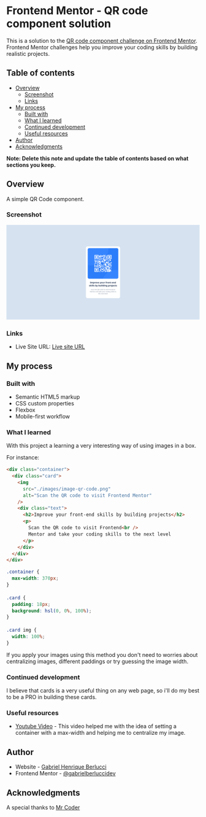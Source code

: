 # Frontend Mentor - QR code component solution

This is a solution to the [QR code component challenge on Frontend Mentor](https://www.frontendmentor.io/challenges/qr-code-component-iux_sIO_H). Frontend Mentor challenges help you improve your coding skills by building realistic projects.

## Table of contents

- [Overview](#overview)
  - [Screenshot](#screenshot)
  - [Links](#links)
- [My process](#my-process)
  - [Built with](#built-with)
  - [What I learned](#what-i-learned)
  - [Continued development](#continued-development)
  - [Useful resources](#useful-resources)
- [Author](#author)
- [Acknowledgments](#acknowledgments)

**Note: Delete this note and update the table of contents based on what sections you keep.**

## Overview

A simple QR Code component.

### Screenshot

![](./screenshot.png)

### Links

- Live Site URL: [Live site URL](https://qr-code-eta-blond.vercel.app/)

## My process

### Built with

- Semantic HTML5 markup
- CSS custom properties
- Flexbox
- Mobile-first workflow

### What I learned

With this project a learning a very interesting way of using images in a box.

For instance:

```html
<div class="container">
  <div class="card">
    <img
      src="./images/image-qr-code.png"
      alt="Scan the QR code to visit Frontend Mentor"
    />
    <div class="text">
      <h2>Improve your front-end skills by building projects</h2>
      <p>
        Scan the QR code to visit Frontend<br />
        Mentor and take your coding skills to the next level
      </p>
    </div>
  </div>
</div>
```

```css
.container {
  max-width: 370px;
}

.card {
  padding: 18px;
  background: hsl(0, 0%, 100%);
}

.card img {
  width: 100%;
}
```

If you apply your images using this method you don't need to worries about centralizing images, different paddings or try guessing the image width.

### Continued development

I believe that cards is a very useful thing on any web page, so i'll do my best to be a PRO in building these cards.

### Useful resources

- [Youtube Video](https://www.youtube.com/watch?v=5BBYPntB-GY) - This video helped me with the idea of setting a container with a max-width and helping me to centralize my image.

## Author

- Website - [Gabriel Henrique Berlucci](https://vercel.com/gabrielberluccidevs-projects)
- Frontend Mentor - [@gabrielberluccidev](https://www.frontendmentor.io/profile/gabrielberluccidev)

## Acknowledgments

A special thanks to [Mr Coder](https://www.youtube.com/@MrCoderYt)
